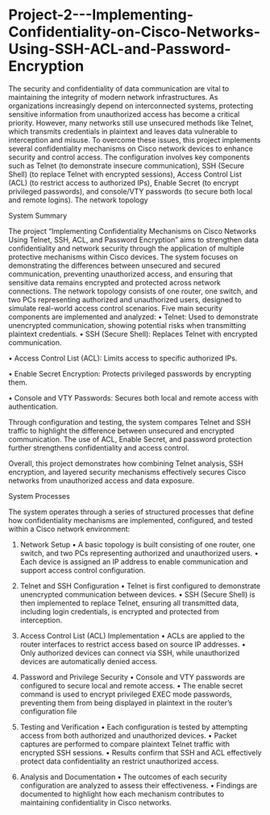 # Project-2---Implementing-Confidentiality-on-Cisco-Networks-Using-SSH-ACL-and-Password-Encryption

The security and confidentiality of data communication are vital to maintaining the integrity of modern network infrastructures. As organizations increasingly depend on interconnected systems, protecting sensitive information from unauthorized access has become a critical priority. However, many networks still use unsecured methods like Telnet, which transmits credentials in plaintext and leaves data vulnerable to interception and misuse.
To overcome these issues, this project implements several confidentiality mechanisms on Cisco network devices to enhance security and control access. The configuration involves key components such as Telnet (to demonstrate insecure communication), SSH (Secure Shell) (to replace Telnet with encrypted sessions), Access Control List (ACL) (to restrict access to authorized IPs), Enable Secret (to encrypt privileged passwords), and console/VTY passwords (to secure both local and remote logins).
The network topology 

System Summary

The project “Implementing Confidentiality Mechanisms on Cisco Networks Using Telnet, SSH, ACL, and Password Encryption” aims to strengthen data confidentiality and network security through the application of multiple protective mechanisms within Cisco devices. The system focuses on demonstrating the differences between unsecured and secured communication, preventing unauthorized access, and ensuring that sensitive data remains encrypted and protected across network connections.
The network topology consists of one router, one switch, and two PCs representing authorized and unauthorized users, designed to simulate real-world access control scenarios. Five main security components are implemented and analyzed:
•	Telnet: Used to demonstrate unencrypted communication, showing potential risks when transmitting plaintext credentials.
•	SSH (Secure Shell): Replaces Telnet with encrypted communication.

•	Access Control List (ACL): Limits access to specific authorized IPs.

•	Enable Secret Encryption: Protects privileged passwords by encrypting them.

•	Console and VTY Passwords: Secures both local and remote access with authentication.

Through configuration and testing, the system compares Telnet and SSH traffic to highlight the difference between unsecured and encrypted communication. The use of ACL, Enable Secret, and password protection further strengthens confidentiality and access control.

Overall, this project demonstrates how combining Telnet analysis, SSH encryption, and layered security mechanisms effectively secures Cisco networks from unauthorized access and data exposure.

System Processes

The system operates through a series of structured processes that define how confidentiality mechanisms are implemented, configured, and tested within a Cisco network environment:

1.	Network Setup
•	A basic topology is built consisting of one router, one switch, and two PCs
representing authorized and unauthorized users.
•	Each device is assigned an IP address to enable communication and support access
control configuration.
2.	Telnet and SSH Configuration
•	Telnet is first configured to demonstrate unencrypted communication between
devices.
•	SSH (Secure Shell) is then implemented to replace Telnet, ensuring all transmitted
data, including login credentials, is encrypted and protected from interception.
3.	Access Control List (ACL) Implementation
•	ACLs are applied to the router interfaces to restrict access based on source IP
addresses.
•	Only authorized devices can connect via SSH, while unauthorized devices are
automatically denied access.
4.	Password and Privilege Security
•	Console and VTY passwords are configured to secure local and remote access.
•	The enable secret command is used to encrypt privileged EXEC mode passwords,
preventing them from being displayed in plaintext in the router’s configuration file

5.	Testing and Verification
•	Each configuration is tested by attempting access from both authorized and
unauthorized devices.
•	Packet captures are performed to compare plaintext Telnet traffic with encrypted
SSH sessions.
•	Results confirm that SSH and ACL effectively protect data confidentiality an restrict unauthorized access.



6.	Analysis and Documentation
•	The outcomes of each security configuration are analyzed to assess their
effectiveness.
•	Findings are documented to highlight how each mechanism contributes to
maintaining confidentiality in Cisco networks.
